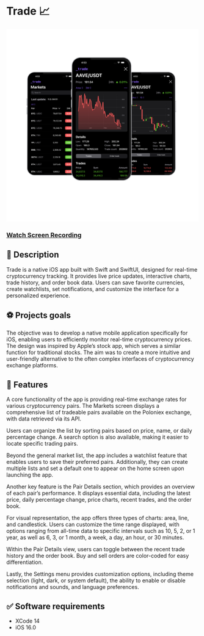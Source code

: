 # Trade 📈

![image alt](https://github.com/protyoya/Trade/blob/6fcd82181db9ba8aafee1afbe2ed0897ae9a93ee/mockup.png)

### <a href="https://youtube.com/shorts/pjhEURr6-7w" target="_blank">Watch Screen Recording</a>


## 📝 Description

Trade is a native iOS app built with Swift and SwiftUI, designed for real-time cryptocurrency tracking. 
It provides live price updates, interactive charts, trade history, and order book data. Users can save favorite currencies, create watchlists, set notifications, and customize the interface for a personalized experience.


## ⚽️ Projects goals

The objective was to develop a native mobile application specifically for iOS, enabling users to efficiently monitor real-time cryptocurrency prices. The design was inspired by Apple’s stock app, which serves a similar function for traditional stocks. The aim was to create a more intuitive and user-friendly alternative to the often complex interfaces of cryptocurrency exchange platforms.

## 🚀 Features

A core functionality of the app is providing real-time exchange rates for various cryptocurrency pairs. The Markets screen displays a comprehensive list of tradeable pairs available on the Poloniex exchange, with data retrieved via its API.

Users can organize the list by sorting pairs based on price, name, or daily percentage change. A search option is also available, making it easier to locate specific trading pairs.

Beyond the general market list, the app includes a watchlist feature that enables users to save their preferred pairs. Additionally, they can create multiple lists and set a default one to appear on the home screen upon launching the app.

Another key feature is the Pair Details section, which provides an overview of each pair’s performance. It displays essential data, including the latest price, daily percentage change, price charts, recent trades, and the order book.

For visual representation, the app offers three types of charts: area, line, and candlestick. Users can customize the time range displayed, with options ranging from all-time data to specific intervals such as 10, 5, 2, or 1 year, as well as 6, 3, or 1 month, a week, a day, an hour, or 30 minutes.

Within the Pair Details view, users can toggle between the recent trade history and the order book. Buy and sell orders are color-coded for easy differentiation.

Lastly, the Settings menu provides customization options, including theme selection (light, dark, or system default), the ability to enable or disable notifications and sounds, and language preferences.

## ✅ Software requirements

- XCode 14 <br>
- iOS 16.0
